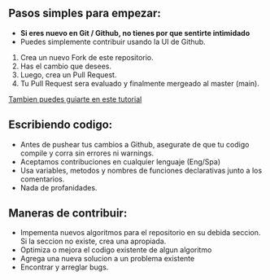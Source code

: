 ## Pasos simples para empezar:

* **Si eres nuevo en Git / Github, no tienes por que sentirte intimidado**
* Puedes simplemente contribuir usando la UI de Github.

1. Crea un nuevo Fork de este repositorio.
2. Has el cambio que desees.
3. Luego, crea un Pull Request.
4. Tu Pull Request sera evaluado y finalmente mergeado al master (main). 

[Tambien puedes guiarte en este tutorial](https://github.com/firstcontributions/first-contributions)

## Escribiendo codigo:

* Antes de pushear tus cambios a Github, asegurate de que tu codigo compile y corra sin errores ni warnings.
* Aceptamos contribuciones en cualquier lenguaje (Eng/Spa)
* Usa variables, metodos y nombres de funciones declarativas junto a los comentarios.
* Nada de profanidades.

## Maneras de contribuir:
* Impementa nuevos algoritmos para el repositorio en su debida seccion. Si la seccion no existe, crea una apropiada.
* Optimiza o mejora el codigo existente de algun algoritmo
* Agrega una nueva solucion a un problema existente
* Encontrar y arreglar bugs.
